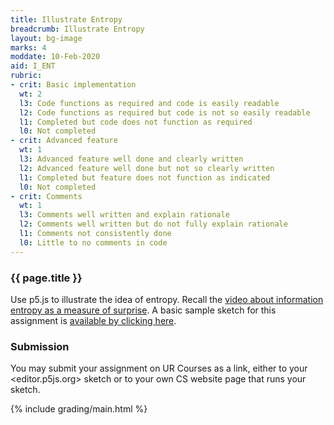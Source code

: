 ```yaml
---
title: Illustrate Entropy
breadcrumb: Illustrate Entropy
layout: bg-image
marks: 4
moddate: 10-Feb-2020
aid: I_ENT
rubric:
- crit: Basic implementation
  wt: 2
  l3: Code functions as required and code is easily readable
  l2: Code functions as required but code is not so easily readable
  l1: Completed but code does not function as required
  l0: Not completed
- crit: Advanced feature
  wt: 1
  l3: Advanced feature well done and clearly written
  l2: Advanced feature well done but not so clearly written
  l1: Completed but feature does not function as indicated
  l0: Not completed
- crit: Comments
  wt: 1
  l3: Comments well written and explain rationale
  l2: Comments well written but do not fully explain rationale
  l1: Comments not consistently done
  l0: Little to no comments in code
---
```

### {{ page.title }}

Use p5.js to illustrate the idea of entropy.
Recall the [video about information entropy as a measure of surprise](https://www.youtube.com/watch?v=2s3aJfRr9gE). A basic sample sketch for this assignment is [available by clicking here](https://editor.p5js.org/dhhepting/sketches/Cg4XuXeR).

### Submission

You may submit your assignment on UR Courses as a link,
either to your <editor.p5js.org> sketch or to your own CS website page that runs your sketch.

{% include grading/main.html %}

